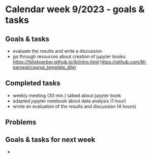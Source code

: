 # Calendar week 9/2023 - goals & tasks

## Goals & tasks
- evaluate the results and write a discussion
- go through resources about creation of jupyter books:
    https://felixkoerber.github.io/jb/intro.html
    https://github.com/M-earnest/course_template_diler



## Completed tasks
- weekly meeting (30 min.)
    talked about jupyter book
- adapted jupyter notebook about data analysis (1 hour)
- wrote an evaluation of the results and discussion (4 hours)

## Problems




## Goals & tasks for next week
- 
